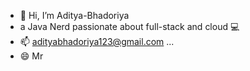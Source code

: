 - 👋 Hi, I’m Aditya-Bhadoriya
- a Java Nerd passionate about full-stack and cloud 💻
- 📫 adityabhadoriya123@gmail.com ...
- 😄 Mr 

<!---
AdityaBhadoriya123/AdityaBhadoriya123 is a ✨ special ✨ repository because its `README.md` (this file) appears on your GitHub profile.
You can click the Preview link to take a look at your changes.
--->
